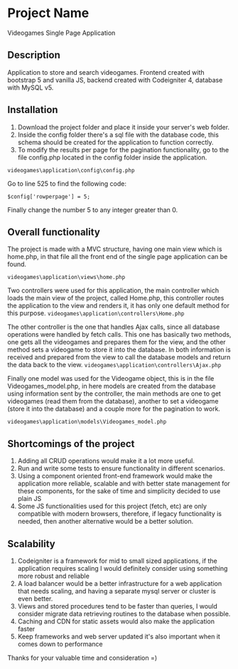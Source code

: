 # Project Name
Videogames Single Page Application

## Description
Application to store and search videogames. Frontend created with bootstrap 5 and vanilla JS, backend created with Codeigniter 4, database with MySQL v5.

## Installation
1) Download the project folder and place it inside your server's web folder.
2) Inside the config folder there's a sql file with the database code, this schema should be created for the application to function correctly.
3) To modify the results per page for the pagination functionality, go to the file config.php located in the config folder inside the application.
 
 ```
 videogames\application\config\config.php
 ```
 Go to line 525 to find the following code:
 ```
 $config['rowperpage'] = 5;
 ```
 Finally change the number 5 to any integer greater than 0.

## Overall functionality
The project is made with a MVC structure, having one main view which is home.php, in that file all the front end of the single page application can be found.

 ```videogames\application\views\home.php```
 
Two controllers were used for this application, the main controller which loads the main view of the project, called Home.php, this controller routes the application to the view and renders it, it has only one default method for this purpose.
```videogames\application\controllers\Home.php```
	 
The other controller is the one that handles Ajax calls, since all database operations were handled by fetch calls. This one has basically two methods, one gets all the videogames and prepares them for the view, and the other method sets a videogame to store it into the database. In both information is received and prepared from the view to call the database models and return the data back to the view.
```videogames\application\controllers\Ajax.php```
 
Finally one model was used for the Videogame object, this is in the file Videogames_model.php, in here models are created from the database using information sent by the controller, the main methods are one to get videogames (read them from the database), another to set a videogame (store it into the database) and a couple more for the pagination to work.

```videogames\application\models\Videogames_model.php```
		
## Shortcomings of the project
1) Adding all CRUD operations would make it a lot more useful.
2) Run and write some tests to ensure functionality in different scenarios.
3) Using a component oriented front-end framework would make the application more reliable, scalable and with better state management for these components, for the sake of time and simplicity decided to use plain JS
4) Some JS functionalities used for this project (fetch, etc) are only compatible with modern browsers, therefore, if legacy functionality is needed, then another alternative would be a better solution.

## Scalability
1) Codeigniter is a framework for mid to small sized applications, if the application requires scaling I would definitely consider using something more  robust and reliable
2) A load balancer would be a better infrastructure for a web application that needs scaling, and having a separate mysql server or cluster is even better.
3) Views and stored procedures tend to be faster than queries, I would consider migrate data retrieving routines to the database when possible.
4) Caching and CDN for static assets would also make the application faster
5) Keep frameworks and web server updated it's also important when it comes down to performance

Thanks for your valuable time and consideration =)
